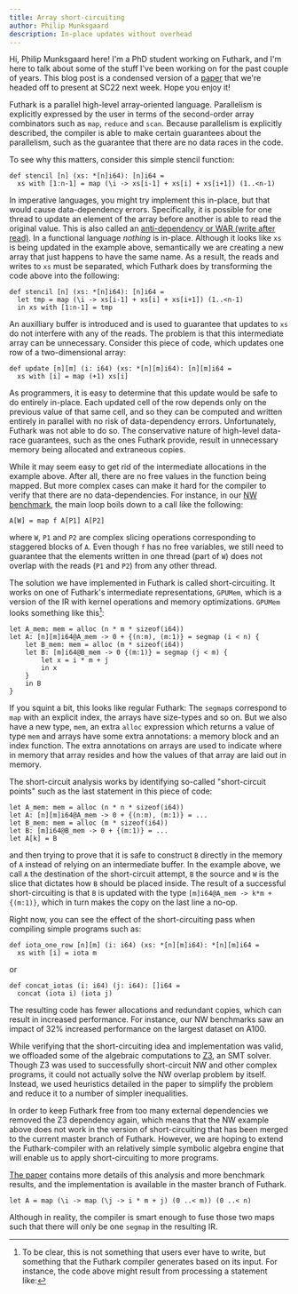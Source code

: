 ```yaml
---
title: Array short-circuiting
author: Philip Munksgaard
description: In-place updates without overhead
---
```


Hi, Philip Munksgaard here! I'm a PhD student working on Futhark, and I'm here
to talk about some of the stuff I've been working on for the past couple of
years. This blog post is a condensed version of a
[paper](https://futhark-lang.org/publications/sc22-mem.pdf) that we're headed
off to present at SC22 next week. Hope you enjoy it!

Futhark is a parallel high-level array-oriented language.  Parallelism is explicitly
expressed by the user in terms of the second-order array combinators such as
`map`, `reduce` and `scan`.  Because parallelism is explicitly described, the
compiler is able to make certain guarantees about the parallelism, such as the
guarantee that there are no data races in the code.

To see why this matters, consider this simple stencil function:

```
def stencil [n] (xs: *[n]i64): [n]i64 =
  xs with [1:n-1] = map (\i -> xs[i-1] + xs[i] + xs[i+1]) (1..<n-1)
```

In imperative languages, you might try implement this in-place, but that would
cause data-dependency errors.  Specifically, it is possible for one thread to
update an element of the array before another is able to read the original
value.  This is also called an [anti-dependency or WAR (write after
read)](https://en.wikipedia.org/wiki/Data_dependency#Anti-dependency). In a
functional language _nothing_ is in-place. Although it looks like `xs` is being
updated in the example above, semantically we are creating a new array that just
happens to have the same name. As a result, the reads and writes to `xs` must be
separated, which Futhark does by transforming the code above into the following:

```
def stencil [n] (xs: *[n]i64): [n]i64 =
  let tmp = map (\i -> xs[i-1] + xs[i] + xs[i+1]) (1..<n-1)
  in xs with [1:n-1] = tmp
```

An auxilliary buffer is introduced and is used to guarantee that updates to `xs`
do not interfere with any of the reads.  The problem is that this intermediate
array can be unnecessary.  Consider this piece of code, which updates one row of
a two-dimensional array:

```
def update [n][m] (i: i64) (xs: *[n][m]i64): [n][m]i64 =
  xs with [i] = map (+1) xs[i]
```

As programmers, it is easy to determine that this update would be safe to do
entirely in-place.  Each updated cell of the row depends only on the previous
value of that same cell, and so they can be computed and written entirely in
parallel with no risk of data-dependency errors.  Unfortunately, Futhark was not
able to do so.  The conservative nature of high-level data-race guarantees, such
as the ones Futhark provide, result in unnecessary memory being allocated and
extraneous copies.

While it may seem easy to get rid of the intermediate allocations in the example
above. After all, there are no free values in the function being mapped. But
more complex cases can make it hard for the compiler to verify that there are no
data-dependencies.  For instance, in our [NW
benchmark](https://github.com/diku-dk/futhark-mem-sc22/blob/master/benchmarks/nw/futhark/nw.fut),
the main loop boils down to a call like the following:

```
A[W] = map f A[P1] A[P2]
```

where `W`, `P1` and `P2` are complex slicing operations corresponding to
staggered blocks of `A`.  Even though `f` has no free variables, we still need
to guarantee that the elements written in one thread (part of `W`) does not
overlap with the reads (`P1` and `P2`) from any other thread.

The solution we have implemented in Futhark is called short-circuiting. It works
on one of Futhark's intermediate representations, `GPUMem`, which is a version
of the IR with kernel operations and memory optimizations. `GPUMem` looks
something like this[^1]:

```
let A_mem: mem = alloc (n * m * sizeof(i64))
let A: [n][m]i64@A_mem -> 0 + {(n:m), (m:1)} = segmap (i < n) {
    let B_mem: mem = alloc (m * sizeof(i64))
    let B: [m]i64@B_mem -> 0 {(m:1)} = segmap (j < m) {
        let x = i * m + j
        in x
    }
    in B
}
```

If you squint a bit, this looks like regular Futhark: The `segmap`s correspond
to `map` with an explicit index, the arrays have size-types and so on.  But we
also have a new type, `mem`, an extra `alloc` expression which returns a value
of type `mem` and arrays have some extra annotations: a memory block and an
index function. The extra annotations on arrays are used to indicate where in
memory that array resides and how the values of that array are laid out in
memory.

The short-circuit analysis works by identifying so-called "short-circuit points"
such as the last statement in this piece of code:

```
let A_mem: mem = alloc (n * n * sizeof(i64))
let A: [n][m]i64@A_mem -> 0 + {(n:m), (m:1)} = ...
let B_mem: mem = alloc (m * sizeof(i64))
let B: [m]i64@B_mem -> 0 + {(m:1)} = ...
let A[k] = B
```

and then trying to prove that it is safe to construct `B` directly in the memory
of `A` instead of relying on an intermediate buffer.  In the example above, we
call `A` the destination of the short-circuit attempt, `B` the source and `W` is
the slice that dictates how `B` should be placed inside.  The result of a
successful short-circuiting is that `B` is updated with the type `[m]i64@A_mem
-> k*m + {(m:1)}`, which in turn makes the copy on the last line a no-op.

Right now, you can see the effect of the short-circuiting pass when compiling
simple programs such as:

```
def iota_one_row [n][m] (i: i64) (xs: *[n][m]i64): *[n][m]i64 =
  xs with [i] = iota m
```

or

```
def concat_iotas (i: i64) (j: i64): []i64 =
  concat (iota i) (iota j)
```

The resulting code has fewer allocations and redundant copies, which can result
in increased performance. For instance, our NW benchmarks saw an impact of 32%
increased performance on the largest dataset on A100.

While verifying that the short-circuiting idea and implementation was valid, we
offloaded some of the algebraic computations to
[Z3](https://github.com/Z3Prover/z3), an SMT solver. Though Z3 was used to
successfully short-circuit NW and other complex programs, it could not actually
solve the NW overlap problem by itself. Instead, we used heuristics detailed in
the paper to simplify the problem and reduce it to a number of simpler
inequalities.

In order to keep Futhark free from too many external dependencies we removed the
Z3 dependency again, which means that the NW example above does not work in the
version of short-circuiting that has been merged to the current master branch of
Futhark. However, we are hoping to extend the Futhark-compiler with an
relatively simple symbolic algebra engine that will enable us to apply
short-circuiting to more programs.

[The paper](https://futhark-lang.org/publications/sc22-mem.pdf) contains more
details of this analysis and more benchmark results, and the implementation is
available in the master branch of Futhark.

[^1]: To be clear, this is not something that users ever have to write, but
something that the Futhark compiler generates based on its input. For instance,
the code above might result from processing a statement like:
```
let A = map (\i -> map (\j -> i * m + j) (0 ..< m)) (0 ..< n)
```
Although in reality, the compiler is smart enough to fuse those two maps such
that there will only be one `segmap` in the resulting IR.
